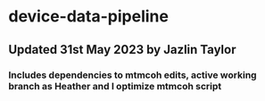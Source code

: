 # device-data-pipeline
## Updated 31st May 2023 by Jazlin Taylor

### Includes dependencies to mtmcoh edits, active working branch as Heather and I optimize mtmcoh script

